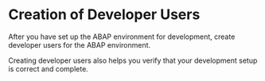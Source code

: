 <!-- loiof87151e385ba428cb7d12d0085060ebc -->

# Creation of Developer Users

After you have set up the ABAP environment for development, create developer users for the ABAP environment.

Creating developer users also helps you verify that your development setup is correct and complete.

